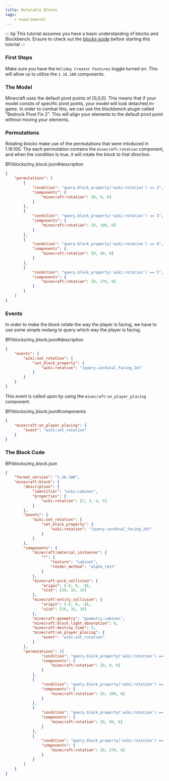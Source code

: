 ```yaml
---
title: Rotatable Blocks
tags:
    - experimental
---
```


::: tip
This tutorial assumes you have a basic understanding of blocks and Blockbench.
Ensure to check out the [blocks guide](/blocks/blocks-intro) before starting this tutorial
:::

### First Steps
Make sure you have the `Holiday Creator Features` toggle turned on. This will allow us to utilize the `1.16.100` components.

### The Model

Minecraft uses the default pivot points of [0,0,0]. This means that if your model consits of specific pivot points, your model will look detached in-game. In order to combat this, we can use the blockbench plugin called "Bedrock Pivot Fix 2". This will align your elements to the default pivot point without moving your elements.

### Permutations

Rotating blocks make use of the permutations that were intoduced in 1.16.100. The each permutation contains the `minecraft:rotation` component, and when the condition is true, it will rotate the block to that direction.

<CodeHeader>BP/blocks/my_block.json#description</CodeHeader>

```json
{
    "permutations": [
        {
            "condition": "query.block_property('wiki:rotation') == 2",
            "components": {
                "minecraft:rotation": [0, 0, 0]
            }
        },
        {
            "condition": "query.block_property('wiki:rotation') == 3",
            "components": {
                "minecraft:rotation": [0, 180, 0]
            }
        },
        {
            "condition": "query.block_property('wiki:rotation') == 4",
            "components": {
                "minecraft:rotation": [0, 90, 0]
            }
        },
        {
            "condition": "query.block_property('wiki:rotation') == 5",
            "components": {
                "minecraft:rotation": [0, 270, 0]
            }
        }
    ]
}
```

### Events

In order to make the block rotate the way the player is facing, we have to use some simple molang to query which way the player is facing.

<CodeHeader>BP/blocks/my_block.json#description</CodeHeader>

```json
{
    "events": {
        "wiki:set_rotation": {
            "set_block_property": {
                "wiki:rotation": "(query.cardinal_facing_2d)"
            }
        }
    }
}
```

This event is called upon by using the `minecraft:on_player_placing` component.

<CodeHeader>BP/blocks/my_block.json#components</CodeHeader>

```json
{
    "minecraft:on_player_placing": {
        "event": "wiki:set_rotation"
    }
}
```

### The Block Code

<CodeHeader>BP/blocks/my_block.json</CodeHeader>

```json
{
	"format_version": "1.16.100",
	"minecraft:block": {
		"description": {
			"identifier": "wiki:cabinet",
			"properties": {
				"wiki:rotation": [2, 3, 4, 5]
			}
		},
		"events": {
			"wiki:set_rotation": {
				"set_block_property": {
					"wiki:rotation": "(query.cardinal_facing_2d)"
				}
			}
		},
		"components": {
			"minecraft:material_instances": {
				"*": {
					"texture": "cabinet",
					"render_method": "alpha_test"
				}
			},
			"minecraft:pick_collision": {
				"origin": [-8, 0, -8],
				"size": [16, 16, 16]
			},
			"minecraft:entity_collision": {
				"origin": [-8, 0, -8],
				"size": [16, 16, 16]
			},
			"minecraft:geometry": "geometry.cabinet",
			"minecraft:block_light_absorption": 0,
			"minecraft:destroy_time": 3,
			"minecraft:on_player_placing": {
				"event": "wiki:set_rotation"
			}
		},
		"permutations": [{
				"condition": "query.block_property('wiki:rotation') == 2",
				"components": {
					"minecraft:rotation": [0, 0, 0]
				}
			},
			{
				"condition": "query.block_property('wiki:rotation') == 3",
				"components": {
					"minecraft:rotation": [0, 180, 0]
				}
			},
			{
				"condition": "query.block_property('wiki:rotation') == 4",
				"components": {
					"minecraft:rotation": [0, 90, 0]
				}
			},
			{
				"condition": "query.block_property('wiki:rotation') == 5",
				"components": {
					"minecraft:rotation": [0, 270, 0]
				}
			}
		]
	}
}
```
